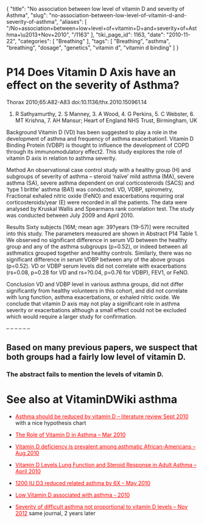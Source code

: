 {
    "title": "No association between low level of vitamin D and severity of Asthma",
    "slug": "no-association-between-low-level-of-vitamin-d-and-severity-of-asthma",
    "aliases": [
        "/No+association+between+low+level+of+vitamin+D+and+severity+of+Asthma+\u2013+Nov+2010",
        "/1163"
    ],
    "tiki_page_id": 1163,
    "date": "2010-11-22",
    "categories": [
        "Breathing"
    ],
    "tags": [
        "Breathing",
        "asthma",
        "breathing",
        "dosage",
        "genetics",
        "vitamin d",
        "vitamin d binding"
    ]
}


# P14 Does Vitamin D Axis have an effect on the severity of Asthma?

Thorax 2010;65:A82-A83 doi:10.1136/thx.2010.150961.14

1. R Sathyamurthy,   2. S Manney,   3. A Wood,   4. G Perkins,   5. C Webster,   6. MT Krishna,   7. AH Mansur;       Heart of England NHS Trust, Birmingham, UK

Background Vitamin D (VD) has been suggested to play a role in the development of asthma and frequency of asthma exacerbation1. Vitamin D Binding Protein (VDBP) is thought to influence the development of COPD through its immunomodulatory effect2. This study explores the role of vitamin D axis in relation to asthma severity.

Method An observational case control study with a healthy group (H) and subgroups of severity of asthma – steroid ‘naïve’ mild asthma (MA), severe asthma (SA), severe asthma dependent on oral corticosteroids (SACS) and ‘type 1 brittle’ asthma (BA1) was conducted. VD, VDBP, spirometry, Fractional exhaled nitric oxide (FeNO) and exacerbations requiring oral corticosteroids/year (E) were recorded in all the patients. The data were analysed by Kruskal Wallis and Spearmans rank correlation test. The study was conducted between July 2009 and April 2010.

Results Sixty subjects <span>[16M; mean age: 39?years (19–57)]</span> were recruited into this study. The parameters measured are shown in Abstract P14 Table 1. We observed no significant difference in serum VD between the healthy group and any of the asthma subgroups (p=0.52), or indeed between all asthmatics grouped together and healthy controls. Similarly, there was no significant difference in serum VDBP between any of the above groups (p=0.52). VD or VDBP serum levels did not correlate with exacerbations (rs=0.08, p=0.28 for VD and rs=?0.04, p=0.76 for VDBP), FEV1, or FeNO.

Conclusion VD and VDBP level in various asthma groups, did not differ significantly from healthy volunteers in this cohort, and did not correlate with lung function, asthma exacerbations, or exhaled nitric oxide. We conclude that vitamin D axis may not play a significant role in asthma severity or exacerbations although a small effect could not be excluded which would require a larger study for confirmation.

– – – – – – 

## Based on many previous papers, we suspect that both groups had a fairly low level of vitamin D.

### The abstract fails to mention the levels of vitamin D.

# See also at VitaminDWiki asthma

* <a href="/posts/asthma-should-be-reduced-by-vitamin-d-literature-review" style="color: red; text-decoration: underline;" title="This link has an unknown page_id: 912">Asthma should be reduced by vitamin D – literature review Sept 2010</a>  with a nice hypothesis chart

* <a href="/posts/the-role-of-vitamin-d-in-asthma" style="color: red; text-decoration: underline;" title="This link has an unknown page_id: 823">The Role of Vitamin D in Asthma – Mar 2010</a>

* <a href="/posts/vitamin-d-deficiency-is-prevalent-among-asthmatic-african-americans" style="color: red; text-decoration: underline;" title="This link has an unknown page_id: 761">Vitamin D deficiency is prevalent among asthmatic African-Americans – Aug 2010</a>

* <a href="/posts/vitamin-d-levels-lung-function-and-steroid-response-in-adult-asthma" style="color: red; text-decoration: underline;" title="This link has an unknown page_id: 529">Vitamin D Levels Lung Function and Steroid Response in Adult Asthma – April 2010</a>

* <a href="/posts/1200-iu-d3-reduced-related-asthma-by-6x" style="color: red; text-decoration: underline;" title="This link has an unknown page_id: 331">1200 IU D3 reduced related asthma by 6X – May 2010</a>

* <a href="/posts/low-vitamin-d-associated-with-asthma-2010" style="color: red; text-decoration: underline;" title="This link has an unknown page_id: 135">Low Vitamin D associated with asthma - 2010</a>

* <a href="/posts/severity-of-difficult-asthma-not-proportional-to-vitamin-d-levels" style="color: red; text-decoration: underline;" title="This link has an unknown page_id: 3446">Severity of difficult asthma not proportional to vitamin D levels – Nov 2012</a> same journal, 2 years later